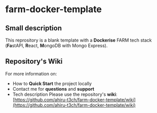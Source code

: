 # farm-docker-template

## Small description

This reprository is a blank template with a **Dockerise** FARM tech stack (**Fa**stAPI, **R**eact, **M**ongoDB with Mongo Express).<br>

## Repository's Wiki

For more information on:
* How to **Quick Start** the project locally
* Contact me for **questions** and **support**
* Tech description
Please use the repository's **wiki**:<br>
[https://github.com/ahiru-t3ch/farm-docker-template/wiki](https://github.com/ahiru-t3ch/farm-docker-template/wiki)